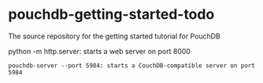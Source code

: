 pouchdb-getting-started-todo
============================

The source repository for the getting started tutorial for PouchDB



python -m http.server: starts a web server on port 8000
```
pouchdb-server --port 5984: starts a CouchDB-compatible server on port 5984
```